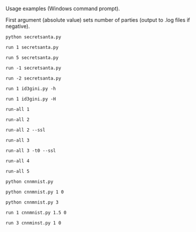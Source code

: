 Usage examples (Windows command prompt).

First argument (absolute value) sets number of parties (output to .log files if negative).

```
python secretsanta.py

run 1 secretsanta.py

run 5 secretsanta.py

run -1 secretsanta.py

run -2 secretsanta.py

run 1 id3gini.py -h

run 1 id3gini.py -H

run-all 1

run-all 2

run-all 2 --ssl

run-all 3

run-all 3 -t0 --ssl

run-all 4

run-all 5

python cnnmnist.py

python cnnmnist.py 1 0

python cnnmnist.py 3

run 1 cnnmnist.py 1.5 0

run 3 cnnminst.py 1 0
```
